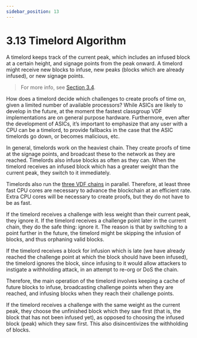 ```yaml
---
sidebar_position: 13
---
```


# 3.13 Timelord Algorithm

A timelord keeps track of the current peak, which includes an infused block at a certain height, and signage points from the peak onward. A timelord might receive new blocks to infuse, new peaks (blocks which are already infused), or new signage points.

> For more info, see [Section 3.4](/docs/03consensus/challenges 'Section 3.4: Challenges').

How does a timelord decide which challenges to create proofs of time on, given a limited number of available processors? While ASICs are likely to develop in the future, at the moment the fastest classgroup VDF implementations are on general purpose hardware. Furthermore, even after the development of ASICs, it’s important to emphasize that any user with a CPU can be a timelord, to provide fallbacks in the case that the ASIC timelords go down, or becomes malicious, etc.

In general, timelords work on the heaviest chain. They create proofs of time at the signage points, and broadcast these to the network as they are reached. Timelords also infuse blocks as often as they can. When the timelord receives an infused block which has a greater weight than the current peak, they switch to it immediately.

Timelords also run the [three VDF chains](/docs/03consensus/three_vdf_chains 'Section 3.8: Three VDF Chains') in parallel. Therefore, at least three fast CPU cores are necessary to advance the blockchain at an efficient rate. Extra CPU cores will be necessary to create proofs, but they do not have to be as fast.

If the timelord receives a challenge with less weight than their current peak, they ignore it. If the timelord receives a challenge point later in the current chain, they do the safe thing: ignore it. The reason is that by switching to a point further in the future, the timelord might be skipping the infusion of blocks, and thus orphaning valid blocks.

If the timelord receives a block for infusion which is late (we have already reached the challenge point at which the block should have been infused), the timelord ignores the block, since infusing to it would allow attackers to instigate a withholding attack, in an attempt to re-org or DoS the chain.

Therefore, the main operation of the timelord involves keeping a cache of future blocks to infuse, broadcasting challenge points when they are reached, and infusing blocks when they reach their challenge points.

If the timelord receives a challenge with the same weight as the current peak, they choose the unfinished block which they saw first (that is, the block that has not been infused yet), as opposed to choosing the infused block (peak) which they saw first. This also disincentivizes the withholding of blocks.
